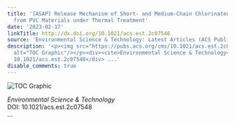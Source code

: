 ```yaml
---
title: '[ASAP] Release Mechanism of Short- and Medium-Chain Chlorinated Paraffins
  from PVC Materials under Thermal Treatment'
date: '2023-02-17'
linkTitle: http://dx.doi.org/10.1021/acs.est.2c07548
source: 'Environmental Science & Technology: Latest Articles (ACS Publications)'
description: '<p><img src="https://pubs.acs.org/cms/10.1021/acs.est.2c07548/asset/images/medium/es2c07548_0008.gif"
  alt="TOC Graphic"/></p><div><cite>Environmental Science & Technology</cite></div><div>DOI:
  10.1021/acs.est.2c07548</div> ...'
disable_comments: true
---
```

<p><img src="https://pubs.acs.org/cms/10.1021/acs.est.2c07548/asset/images/medium/es2c07548_0008.gif" alt="TOC Graphic"/></p><div><cite>Environmental Science & Technology</cite></div><div>DOI: 10.1021/acs.est.2c07548</div> ...